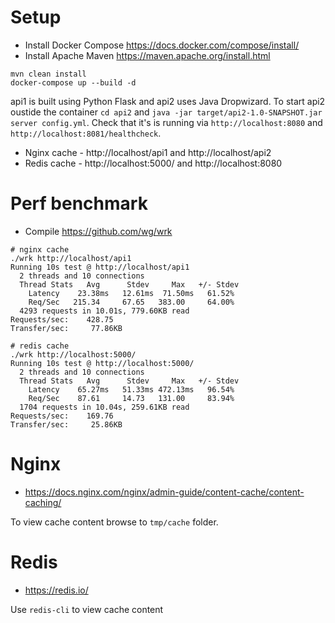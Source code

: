 # Setup

* Install Docker Compose https://docs.docker.com/compose/install/
* Install Apache Maven https://maven.apache.org/install.html

```
mvn clean install
docker-compose up --build -d
```

api1 is built using Python Flask and api2 uses Java Dropwizard.  To start api2 oustide the container `cd api2` and `java -jar target/api2-1.0-SNAPSHOT.jar server config.yml`.  Check that it's is running via `http://localhost:8080` and `http://localhost:8081/healthcheck`.  


* Nginx cache - http://localhost/api1 and http://localhost/api2
* Redis cache - http://localhost:5000/ and http://localhost:8080


# Perf benchmark

* Compile https://github.com/wg/wrk

```
# nginx cache
./wrk http://localhost/api1
Running 10s test @ http://localhost/api1
  2 threads and 10 connections
  Thread Stats   Avg      Stdev     Max   +/- Stdev
    Latency    23.38ms   12.61ms  71.50ms   61.52%
    Req/Sec   215.34     67.65   383.00     64.00%
  4293 requests in 10.01s, 779.60KB read
Requests/sec:    428.75
Transfer/sec:     77.86KB

# redis cache
./wrk http://localhost:5000/
Running 10s test @ http://localhost:5000/
  2 threads and 10 connections
  Thread Stats   Avg      Stdev     Max   +/- Stdev
    Latency    65.27ms   51.33ms 472.13ms   96.54%
    Req/Sec    87.61     14.73   131.00     83.94%
  1704 requests in 10.04s, 259.61KB read
Requests/sec:    169.76
Transfer/sec:     25.86KB
```

# Nginx

* https://docs.nginx.com/nginx/admin-guide/content-cache/content-caching/

To view cache content browse to `tmp/cache` folder.


# Redis

* https://redis.io/

Use `redis-cli` to view cache content